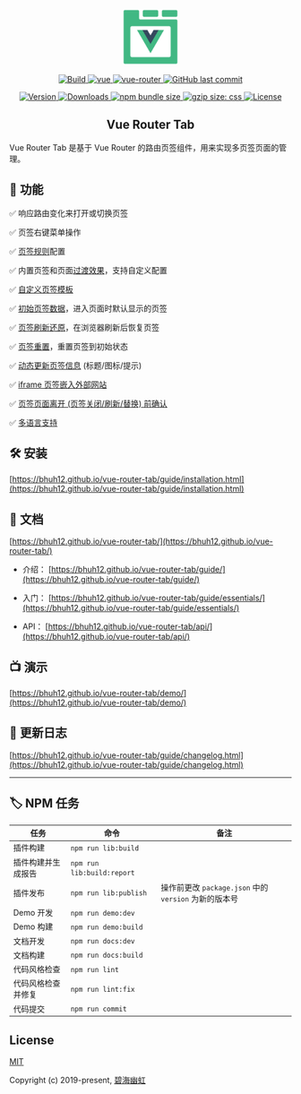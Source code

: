 <p align="center">
  <a href="https://bhuh12.github.io/vue-router-tab/" target="_blank" rel="noopener noreferrer">
    <img width="100" src="public/img/logo.png" alt="vue-router-tab logo">
  </a>
</p>

<p align="center">
  <a target="_blank" href="https://www.travis-ci.org/bhuh12/vue-router-tab">
    <img src="https://www.travis-ci.org/bhuh12/vue-router-tab.svg?branch=dev" alt="Build">
  </a>

  <a href="https://github.com/vuejs/vue">
    <img src="https://img.shields.io/badge/vue-2.5.22-brightgreen.svg" alt="vue">
  </a>

  <a href="https://github.com/vuejs/vue-router">
    <img src="https://img.shields.io/badge/vue--router-3.0.1-brightgreen.svg" alt="vue-router">
  </a>

  <a target="_blank" href="https://github.com/bhuh12/vue-router-tab">
    <img alt="GitHub last commit" src="https://img.shields.io/github/last-commit/bhuh12/vue-router-tab.svg">
  </a>
</p>

<p align="center">
  <a target="_blank" href="https://www.npmjs.com/package/vue-router-tab">
    <img src="https://img.shields.io/npm/v/vue-router-tab.svg" alt="Version">
  </a>

  <a target="_blank" href="https://npmcharts.com/compare/vue-router-tab?minimal=true">
    <img src="https://img.shields.io/npm/dm/vue-router-tab.svg" alt="Downloads">
  </a>

  <a target="_blank" href="https://www.npmjs.com/package/vue-router-tab">
    <img alt="npm bundle size" src="https://img.shields.io/bundlephobia/minzip/vue-router-tab.svg?label=gzip:JS">
  </a>

  <a target="_blank" href="https://www.npmjs.com/package/vue-router-tab">
    <img alt="gzip size: css" src="http://img.badgesize.io/https://unpkg.com/vue-router-tab/dist/lib/vue-router-tab.css?compression=gzip&label=gzip:CSS">
  </a>
  
  <a target="_blank" href="https://github.com/bhuh12/vue-router-tab/blob/dev/LICENSE">
    <img src="https://img.shields.io/npm/l/vue-router-tab.svg" alt="License">
  </a>
</p>

<h2 align="center">Vue Router Tab</h2>

Vue Router Tab 是基于 Vue Router 的路由页签组件，用来实现多页签页面的管理。


## 📌 功能

✅ 响应路由变化来打开或切换页签

✅ 页签右键菜单操作

✅ [页签规则](https://bhuh12.github.io/vue-router-tab/guide/essentials/rule.html)配置

✅ 内置页签和页面[过渡效果](https://bhuh12.github.io/vue-router-tab/guide/advanced/transition.html)，支持自定义配置

✅ [自定义页签模板](https://bhuh12.github.io/vue-router-tab/guide/advanced/slot.html)

✅ [初始页签数据](https://bhuh12.github.io/vue-router-tab/guide/advanced/initial-tabs.html)，进入页面时默认显示的页签

✅ [页签刷新还原](https://bhuh12.github.io/vue-router-tab/guide/advanced/restore.html)，在浏览器刷新后恢复页签

✅ [页签重置](https://bhuh12.github.io/vue-router-tab/guide/essentials/operate.html#%E9%87%8D%E7%BD%AE%E9%A1%B5%E7%AD%BE)，重置页签到初始状态

✅ [动态更新页签信息](https://bhuh12.github.io/vue-router-tab/guide/advanced/dynamic-tab-info.html) (标题/图标/提示)

✅ [iframe 页签嵌入外部网站](https://bhuh12.github.io/vue-router-tab/guide/essentials/iframe.html)

✅ [页签页面离开 (页签关闭/刷新/替换) 前确认](https://bhuh12.github.io/vue-router-tab/guide/advanced/page-leave.html)

✅ [多语言支持](https://bhuh12.github.io/vue-router-tab/guide/essentials/i18n.html)


## 🛠 安装

[https://bhuh12.github.io/vue-router-tab/guide/installation.html](https://bhuh12.github.io/vue-router-tab/guide/installation.html)

## 📝 文档

[https://bhuh12.github.io/vue-router-tab/](https://bhuh12.github.io/vue-router-tab/)

  - 介绍：
  [https://bhuh12.github.io/vue-router-tab/guide/](https://bhuh12.github.io/vue-router-tab/guide/)

  - 入门：
  [https://bhuh12.github.io/vue-router-tab/guide/essentials/](https://bhuh12.github.io/vue-router-tab/guide/essentials/)

  - API：
  [https://bhuh12.github.io/vue-router-tab/api/](https://bhuh12.github.io/vue-router-tab/api/)

## 📺 演示

[https://bhuh12.github.io/vue-router-tab/demo/](https://bhuh12.github.io/vue-router-tab/demo/)

## 📃 更新日志

[https://bhuh12.github.io/vue-router-tab/guide/changelog.html](https://bhuh12.github.io/vue-router-tab/guide/changelog.html)

---


## 🏷 NPM 任务

| 任务 | 命令 | 备注 |
| ---- | ---- | ---- |
| 插件构建 | `npm run lib:build` |
| 插件构建并生成报告 | `npm run lib:build:report` |
| 插件发布 | `npm run lib:publish` | 操作前更改 `package.json` 中的 `version` 为新的版本号 |
| Demo 开发 | `npm run demo:dev` |
| Demo 构建 | `npm run demo:build` |
| 文档开发 | `npm run docs:dev` |
| 文档构建 | `npm run docs:build` |
| 代码风格检查 | `npm run lint` |
| 代码风格检查并修复 | `npm run lint:fix` |
| 代码提交 | `npm run commit` |


## License

[MIT](http://opensource.org/licenses/MIT)

Copyright (c) 2019-present, [碧海幽虹](https://bhuh.net)
